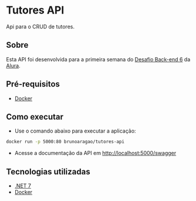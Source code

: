 # Tutores API
Api para o CRUD de tutores.

## Sobre
Esta API foi desenvolvida para a primeira semana do [Desafio Back-end 6](https://www.alura.com.br/challenges/back-end-6) da [Alura](https://www.alura.com.br/).

## Pré-requisitos
- [Docker](https://docs.docker.com/install/)

## Como executar
- Use o comando abaixo para executar a aplicação:
```bash
docker run -p 5000:80 brunoaragao/tutores-api
```
- Acesse a documentação da API em [http://localhost:5000/swagger](http://localhost:5000/swagger)

## Tecnologias utilizadas
- [.NET 7](https://dotnet.microsoft.com/download/dotnet/7.0)
- [Docker](https://www.docker.com/)